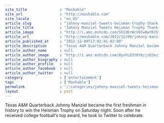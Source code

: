 ```yaml
---
site_title               : "Mashable"
site_url                 : "http://mashable.com"
site_locale              : "en_US"
article_slug             : "johnny-manziel-tweets-heisman-trophy-thank-you"
article_title            : "Johnny Manziel Tweets Heisman Trophy Thank-You"
article_image            : "http://i.amz.mshcdn.com/ShIdDrWcVOCw0wYRJ57X-tAclq0=/1200x627/2012%2F12%2F09%2F33%2Fjohnnymanzi.fY3.jpg"
article_url              : "http://mashable.com/2012/12/09/johnny-manziel/"
article_published_at     : "2012-12-09T17:02:41-02:00"
article_description      : "Texas A&M Quarterback Johnny Manziel became the first freshman in history to win the Heisman Trophy on Saturday night. Soon after he received college football's top award, he took to Twitter to celebrate."
article_author_name      : null
article_author_image     : "http://i.amz.mshcdn.com/8yvhLO3t8tKzjzQJeziTaJdPcOE=/90x90/2016%2F06%2F30%2F40%2F20130626b3AlexFitzpat.96002.16ac5.jpg"
article_author_biography : null
article_author_profile   : null
article_author_facebook  : null
article_author_twitter   : null
category                 : ['entertainment']
tags                     : ['Mashable']
permalink                : "/:categories/johnny-manziel-tweets-heisman-trophy-thank-you/"
layout                   : post
---
```


Texas A&M Quarterback Johnny Manziel became the first freshman in history to win the Heisman Trophy on Saturday night. Soon after he received college football's top award, he took to Twitter to celebrate.
